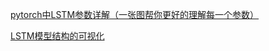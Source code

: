 [pytorch中LSTM参数详解（一张图帮你更好的理解每一个参数）](https://blog.csdn.net/baidu_38963740/article/details/117197619)

[LSTM模型结构的可视化](https://zhuanlan.zhihu.com/p/139617364)

